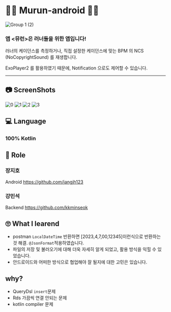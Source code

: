 # 🏃‍♀️ Murun-android 🏃‍♂️

![Group 1 (2)](https://github.com/jangjh123/murun-android/assets/82919343/b1312ce8-9a62-43b7-814f-3eaba0fbbac3)

### 앱 **<뮤런>은 러너들을 위한 앱입니다!**

러너의 케이던스를 측정하거나, 직접 설정한 케이던스에 맞는 BPM 의 NCS (NoCopyrightSound) 를 재생합니다.

ExoPlayer2 를 활용하였기 때문에, Notification 으로도 제어할 수 있습니다.

---
## 📷 ScreenShots
![0](https://github.com/Murun-2023/murun-android/assets/82919343/ad8f8f0d-e2f1-440d-ab50-22d0892b603e)
![1](https://github.com/Murun-2023/murun-android/assets/82919343/e89b04a0-2a61-490c-8eaa-309a72874a06)
![2](https://github.com/Murun-2023/murun-android/assets/82919343/aeab71cb-3221-4acc-9b91-86e99c97a2b0)
![3](https://github.com/Murun-2023/murun-android/assets/82919343/9fab4e2b-1e44-44c6-992b-3dc7593259d5)

## 💻 Language
### 100% Kotlin

## 📢 Role
### 장지호
Android
https://github.com/jangjh123
### 강민석
Backend
https://github.com/kkminseok

## 🙄 What I learend
- postman `LocalDateTime` 반환하면 [2023,4,7,00,12345]이런식으로 반환하는 것 해결. `@JsonFormat`적용하였습니다.
- 파일의 저장 및 불러오기에 대해 더욱 자세히 알게 되었고, 활용 방식을 익힐 수 있었습니다.
- 안드로이드와 어떠한 방식으로 협업해야 잘 될지에 대한 고민은 있습니다.


## why?

- QueryDsl `insert`문제
- Rds 가끔씩 연결 안되는 문제
- kotlin compiler 문제
